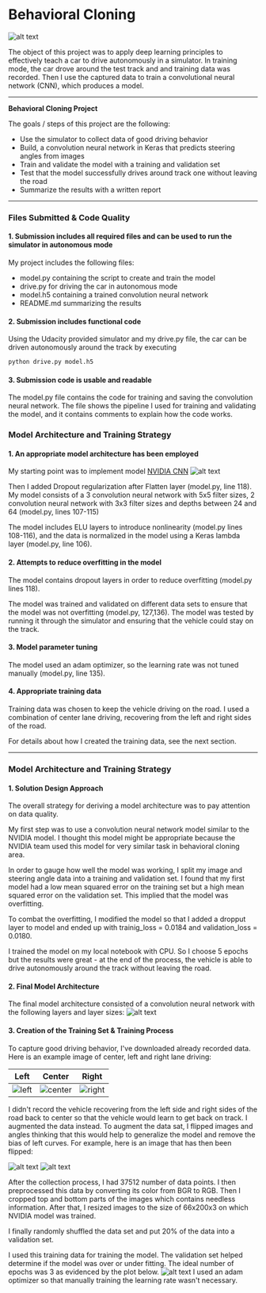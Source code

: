 # Behavioral Cloning

[//]: # (Image References)

[image1]: ./writeup_img/screenshot.png
[image2]: ./writeup_img/nvidia_cnn.png
[image3]: ./writeup_img/model_shapes.png.png
[image4]: ./writeup_img/center.png
[image5]: ./writeup_img/left.png
[image6]: ./writeup_img/right.png
[image7]: ./writeup_img/curve.png
[image8]: ./writeup_img/mirror.png
[image9]: ./writeup_img/loss_epochs.png

![alt text][image1]

The object of this project was to apply deep learning principles to effectively teach a car to drive autonomously in a simulator. In training mode, the car drove around the test track and and training data was recorded. Then I use the captured data to train a convolutional neural network (CNN), which produces a model.

---
**Behavioral Cloning Project**

The goals / steps of this project are the following:
* Use the simulator to collect data of good driving behavior
* Build, a convolution neural network in Keras that predicts steering angles from images
* Train and validate the model with a training and validation set
* Test that the model successfully drives around track one without leaving the road
* Summarize the results with a written report



---
### Files Submitted & Code Quality

#### 1. Submission includes all required files and can be used to run the simulator in autonomous mode

My project includes the following files:
* model.py containing the script to create and train the model
* drive.py for driving the car in autonomous mode
* model.h5 containing a trained convolution neural network 
* README.md summarizing the results

#### 2. Submission includes functional code
Using the Udacity provided simulator and my drive.py file, the car can be driven autonomously around the track by executing 
```sh
python drive.py model.h5
```

#### 3. Submission code is usable and readable

The model.py file contains the code for training and saving the convolution neural network. The file shows the pipeline I used for training and validating the model, and it contains comments to explain how the code works.

### Model Architecture and Training Strategy

#### 1. An appropriate model architecture has been employed

My starting point was to implement model [NVIDIA CNN](https://images.nvidia.com/content/tegra/automotive/images/2016/solutions/pdf/end-to-end-dl-using-px.pdf)
![alt text][image2]

Then I added Dropout regularization after Flatten layer (model.py, line 118).
My model consists of a 3 convolution neural network with 5x5 filter sizes, 2 convolution neural network with 3x3 filter sizes and depths between 24 and 64 (model.py, lines 107-115) 

The model includes ELU layers to introduce nonlinearity (model.py lines 108-116), and the data is normalized in the model using a Keras lambda layer (model.py, line 106). 

#### 2. Attempts to reduce overfitting in the model

The model contains dropout layers in order to reduce overfitting (model.py lines 118). 

The model was trained and validated on different data sets to ensure that the model was not overfitting (model.py, 127,136). The model was tested by running it through the simulator and ensuring that the vehicle could stay on the track.

#### 3. Model parameter tuning

The model used an adam optimizer, so the learning rate was not tuned manually (model.py, line 135).

#### 4. Appropriate training data

Training data was chosen to keep the vehicle driving on the road. I used a combination of center lane driving, recovering from the left and right sides of the road. 

For details about how I created the training data, see the next section. 

---
### Model Architecture and Training Strategy

#### 1. Solution Design Approach

The overall strategy for deriving a model architecture was to pay attention on data quality. 

My first step was to use a convolution neural network model similar to the NVIDIA model. I thought this model might be appropriate because the NVIDIA team used this model for very similar task in behavioral cloning area.

In order to gauge how well the model was working, I split my image and steering angle data into a training and validation set. I found that my first model had a low mean squared error on the training set but a high mean squared error on the validation set. This implied that the model was overfitting. 

To combat the overfitting, I modified the model so that I added a dropput layer to model and ended up with trainig_loss = 0.0184 and validation_loss = 0.0180.

I trained the model on my local notebook with CPU. So I choose 5 epochs but the results were great - at the end of the process, the vehicle is able to drive autonomously around the track without leaving the road.

#### 2. Final Model Architecture

The final model architecture consisted of a convolution neural network with the following layers and layer sizes:
![alt text][image3]

#### 3. Creation of the Training Set & Training Process

To capture good driving behavior, I've downloaded already recorded data. Here is an example image of center, left and right lane driving:

Left| Center | Right
----|--------|-------
![left](./writeup_img/left.png) | ![center](./writeup_img/center.png) | ![right](./writeup_img/right.png)

I didn't record the vehicle recovering from the left side and right sides of the road back to center so that the vehicle would learn to get back on track. I augmented the data instead. 
To augment the data sat, I flipped images and angles thinking that this would help to generalize the model and remove the bias of left curves. For example, here is an image that has then been flipped:

![alt text][image7]
![alt text][image8]


After the collection process, I had 37512 number of data points. I then preprocessed this data by converting its color from BGR to RGB. Then I cropped top and bottom parts of the images which contains needless information. After that, I resized images to the size of 66x200x3 on which NVIDIA model was trained.

I finally randomly shuffled the data set and put 20% of the data into a validation set. 

I used this training data for training the model. The validation set helped determine if the model was over or under fitting. The ideal number of epochs was 3 as evidenced by the plot below.
![alt text][image9]
I used an adam optimizer so that manually training the learning rate wasn't necessary.
